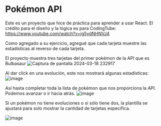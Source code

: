 # Pokémon API

Este es un proyecto que hice de práctica para aprender a usar React.
El crédito para el diseño y la lógica es para CodingTube: https://www.youtube.com/watch?v=jg5ydNHNVJ4

Como agregado a su ejercicio, agregué que cada tarjeta muestre las estadísticas al reverso de cada tarjeta.

El proyecto muestra tres tarjetas del primer pokémon de la API que es Bulbasaur
![Captura de pantalla 2024-03-18 232917](https://github.com/KaoxGH/Pokemon-API/assets/29785115/346070b3-d192-4300-a9da-9213222a2efe)

Al dar click en una evolución, este nos mostrará algunas estadísticas:
![image](https://github.com/KaoxGH/Pokemon-API/assets/29785115/856a8478-392c-400a-aa6d-c037380cbffb)

Así hasta completar toda la lista de pokémon que nos proporciona la API. Podemos avanzar o ir hacia atrás.
![image](https://github.com/KaoxGH/Pokemon-API/assets/29785115/a8d87f9d-e7de-47a2-828b-9f760e492ced)

Si un pokémon no tiene evoluciones o si sólo tiene dos, la plantilla se ajustará para solo mostrar la cantidad de tarjetas específica.

![image](https://github.com/KaoxGH/Pokemon-API/assets/29785115/0ae08d2b-60e5-4d8b-892b-64db36c2f6c0)
